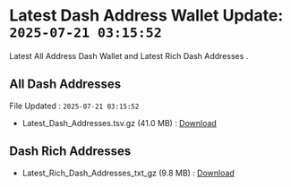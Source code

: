 # Latest Dash Address Wallet Update: `2025-07-21 03:15:52`

Latest All Address Dash Wallet and Latest Rich Dash Addresses .

## All Dash Addresses

File Updated : `2025-07-21 03:15:52`

- Latest_Dash_Addresses.tsv.gz (41.0 MB) : [Download](https://github.com/Pymmdrza/Rich-Address-Wallet/releases/tag/Dash)

## Dash Rich Addresses

- Latest_Rich_Dash_Addresses_txt_gz (9.8 MB) : [Download](https://github.com/Pymmdrza/Rich-Address-Wallet/releases/tag/Dash)
